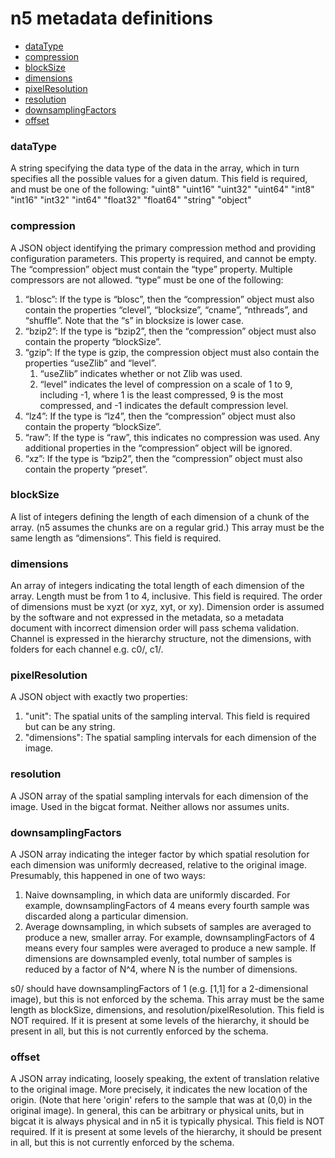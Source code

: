 # n5 metadata definitions

- [dataType](#dataType)
- [compression](#compression)
- [blockSize](#blockSize)
- [dimensions](#dimensions)
- [pixelResolution](#pixelResolution)
- [resolution](#resolution)
- [downsamplingFactors](#downsamplingFactors)
- [offset](#offset)

### dataType
A string specifying the data type of the data in the array, which in turn specifies all the possible values for a given datum. This field is required, and must be one of the following: 
"uint8"
"uint16"
"uint32"
"uint64"
"int8"
"int16"
"int32"
"int64"
"float32"
"float64"
"string"
"object"

### compression
A JSON object identifying the primary compression method and providing configuration parameters. This property is required, and cannot be empty. The “compression” object must contain the “type” property. Multiple compressors are not allowed. “type” must be one of the following:

1. “blosc”: If the type is “blosc”, then the “compression” object must also contain the properties “clevel”, “blocksize”, “cname”, “nthreads”, and “shuffle”. Note that the “s” in blocksize is lower case.
2. “bzip2”: If the type is “bzip2”, then the “compression” object must also contain the property “blockSize”. 
3. “gzip”: If the type is gzip, the compression object must also contain the properties “useZlib” and “level”.
    1. “useZlib” indicates whether or not Zlib was used. 
    2. “level” indicates the level of compression on a scale of 1 to 9, including -1, where 1 is the least compressed, 9 is the most compressed, and -1 indicates the default compression level.
4. “lz4”: If the type is “lz4”, then the “compression” object must also contain the property “blockSize”.
5. “raw”: If the type is “raw”, this indicates no compression was used. Any additional properties in the “compression” object will be ignored.
6. “xz”: If the type is “bzip2”, then the “compression” object must also contain the property “preset”.

### blockSize
A list of integers defining the length of each dimension of a chunk of the array. (n5 assumes the chunks are on a regular grid.) This array must be the same length as “dimensions”. This field is required.

### dimensions
An array of integers indicating the total length of each dimension of the array. Length must be from 1 to 4, inclusive. This field is required. The order of dimensions must be xyzt (or xyz, xyt, or xy). Dimension order is assumed by the software and not expressed in the metadata, so a metadata document with incorrect dimension order will pass schema validation. Channel is expressed in the hierarchy structure, not the dimensions, with folders for each channel e.g. c0/, c1/.

### pixelResolution
A JSON object with exactly two properties:
1. "unit": The spatial units of the sampling interval. This field is required but can be any string.
2. "dimensions": The spatial sampling intervals for each dimension of the image. 

### resolution
A JSON array of the spatial sampling intervals for each dimension of the image. Used in the bigcat format. Neither allows nor assumes units.

### downsamplingFactors
A JSON array indicating the integer factor by which spatial resolution for each dimension was uniformly decreased, relative to the original image. Presumably, this happened in one of two ways: 

1. Naive downsampling, in which data are uniformly discarded. For example, downsamplingFactors of 4 means every fourth sample was discarded along a particular dimension. 
2. Average downsampling, in which subsets of samples are averaged to produce a new, smaller array. For example, downsamplingFactors of 4 means every four samples were averaged to produce a new sample. If dimensions are downsampled evenly, total number of samples is reduced by a factor of N^4, where N is the number of dimensions.   

s0/ should have downsamplingFactors of 1 (e.g. [1,1] for a 2-dimensional image), but this is not enforced by the schema. This array must be the same length as blockSize, dimensions, and resolution/pixelResolution. This field is NOT required. If it is present at some levels of the hierarchy, it should be present in all, but this is not currently enforced by the schema.

### offset
A JSON array indicating, loosely speaking, the extent of translation relative to the original image. More precisely, it indicates the new location of the origin. (Note that here 'origin' refers to the sample that was at (0,0) in the original image). In general, this can be arbitrary or physical units, but in bigcat it is always physical and in n5 it is typically physical. This field is NOT required. If it is present at some levels of the hierarchy, it should be present in all, but this is not currently enforced by the schema.
